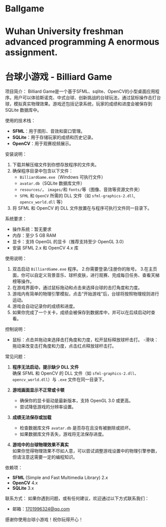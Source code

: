 # Ballgame
Wuhan University freshman advanced programming A enormous assignment.
==========================================
台球小游戏 - Billiard Game
==========================================

项目简介：
Billiard Game是一个基于SFML、sqlite、OpenCV的小型桌面应用程序。用户可以体验斯诺克、中式台球、创新挑战的台球玩法，通过鼠标操作击打台球，模拟真实物理效果。游戏还包括记录系统，玩家的成绩和进度会被保存到 SQLite 数据库中。

使用的技术栈：
- **SFML**：用于图形、音效和窗口管理。
- **SQLite**：用于存储玩家的成绩和历史记录。
- **OpenCV**：用于观赛视频展示。

安装说明：
1. 下载并解压缩文件到你想存放程序的文件夹。
2. 确保程序目录中包含以下文件：
   - `BilliardGame.exe`（Windows 可执行文件）
   - `avatar.db`（SQLite 数据库文件）
   - `resources/`， `images/`和 `fonts/`等（图像、音效等资源文件夹）
   - `SFML` 和 `OpenCV` 所需的 DLL 文件（如 `sfml-graphics-2.dll`, `opencv_world.dll` 等）
3. 将 SFML 和 OpenCV 的 DLL 文件放置在与程序可执行文件同一目录下。

系统要求：
- 操作系统：暂无要求
- 内存：至少 5 GB RAM
- 显卡：支持 OpenGL 的显卡（推荐支持至少 OpenGL 3.0）
- 安装 SFML 2.x 和 OpenCV 4.x 库

使用说明：
1. 双击启动 `BilliardGame.exe` 程序。
2.你需要登录/注册你的账号。
3.在主页面，你可以自定义背景音乐、球杆皮肤，进行观赛、完成每日任务、查看天梯榜等操作。
4. 在游戏界面中，通过鼠标拖动和点击来选择台球的击打角度和力度。
5. 游戏内有简单的物理引擎模拟，点击“开始游戏”后，台球将按照物理规则进行运动。
6. 游戏会自动记录你的成绩和进度。
7. 如果你完成了一个关卡，成绩会被保存到数据库中，并可以在后续启动时查看。

控制说明：
- 鼠标：点击并拖动来选择击打角度和力度，松开鼠标释放球杆击打。
-滑块：拖动来改变击打角度和力度，点击红点释放球杆击打。

常见问题：
1. **程序无法启动，提示缺少 DLL 文件**  
   确保 SFML 和 OpenCV 的 DLL 文件（如 `sfml-graphics-2.dll`、`opencv_world.dll`）与 `.exe` 文件在同一目录下。

2. **游戏画面显示不正常或卡顿**  
   - 确保你的显卡驱动是最新版本，支持 OpenGL 3.0 或更高。
   - 尝试降低游戏的分辨率设置。

3. **成绩无法保存或加载**  
   - 检查数据库文件 `avatar.db` 是否存在且没有被删除或损坏。
   - 如果数据库文件丢失，游戏将无法保存进度。

4. **游戏中的台球物理效果不真实**  
   如果你觉得物理效果不尽如人意，可以尝试调整游戏设置中的物理引擎参数，但请注意这需要一定的编程知识。

依赖项：
- **SFML** (Simple and Fast Multimedia Library) 2.x
- **OpenCV** 4.x
- **SQLite** 3.x

联系方式：
如果你遇到问题，或有任何建议，欢迎通过以下方式联系我们：
- 邮箱：1701996324@qq.com


感谢你使用台球小游戏！祝你玩得开心！
